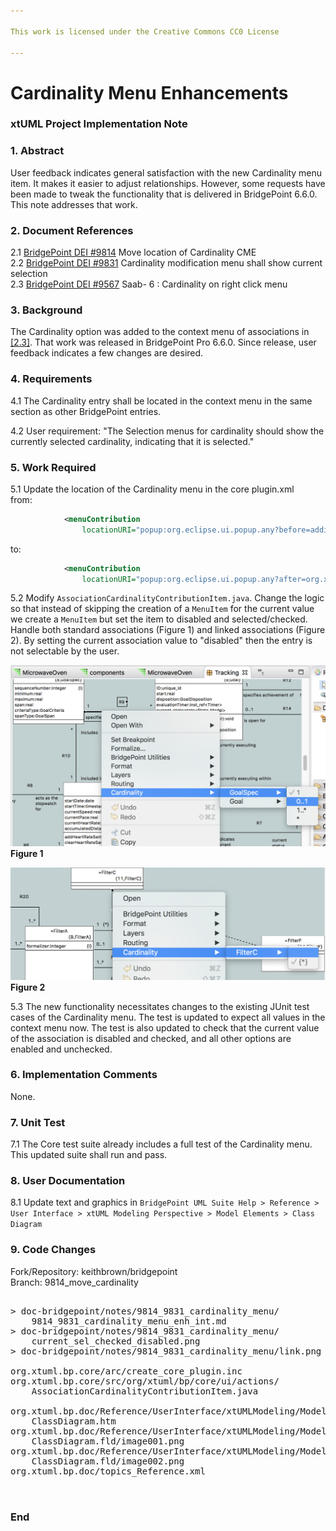 ```yaml
---

This work is licensed under the Creative Commons CC0 License

---
```


# Cardinality Menu Enhancements
### xtUML Project Implementation Note


### 1. Abstract

User feedback indicates general satisfaction with the new Cardinality menu item.  It makes it
easier to adjust relationships.  However, some requests have been made to tweak the functionality
that is delivered in BridgePoint 6.6.0.  This note addresses that work.  

### 2. Document References

<a id="2.1"></a>2.1 [BridgePoint DEI #9814](https://support.onefact.net/issues/9814) Move location of Cardinality CME    
<a id="2.2"></a>2.2 [BridgePoint DEI #9831](https://support.onefact.net/issues/9831) Cardinality modification menu shall show current selection    
<a id="2.3"></a>2.3 [BridgePoint DEI #9567](https://support.onefact.net/issues/9567) Saab- 6 : Cardinality on right click menu    

### 3. Background

The Cardinality option was added to the context menu of associations in [[2.3]](#2.3).  That work was
released in BridgePoint Pro 6.6.0.  Since release, user feedback indicates a few changes are desired.  

### 4. Requirements

4.1 The Cardinality entry shall be located in the context menu in the same section as other BridgePoint entries.     

4.2 User requirement: "The Selection menus for cardinality should show the currently selected cardinality, indicating that it is selected."  

### 5. Work Required

5.1 Update the location of the Cardinality menu in the core plugin.xml  
from:    
```xml
            <menuContribution
                locationURI="popup:org.eclipse.ui.popup.any?before=additions">
```  
to:   
```xml
            <menuContribution
                locationURI="popup:org.eclipse.ui.popup.any?after=org.xtuml.bp.ui.context-internal">
```    

5.2 Modify `AssociationCardinalityContributionItem.java`.  Change the logic so that instead of skipping the creation of a 
`MenuItem` for the current value we create a `MenuItem` but set the item to disabled and selected/checked.  Handle both
standard associations (Figure 1) and linked associations (Figure 2). By setting the current association value to 
"disabled" then the entry is not selectable by the user.

![](current_sel_checked_disabled.png)  
__Figure 1__  

![](link.png)
__Figure 2__  

5.3 The new functionality necessitates changes to the existing JUnit test cases of the Cardinality menu.  The test
is updated to expect all values in the context menu now.  The test is also updated to check that the current value
of the association is disabled and checked, and all other options are enabled and unchecked.  

### 6. Implementation Comments

None.  

### 7. Unit Test

7.1 The Core test suite already includes a full test of the Cardinality menu.  This updated suite shall run and pass.  

### 8. User Documentation

8.1  Update text and graphics in `BridgePoint UML Suite Help > Reference > User Interface > xtUML Modeling Perspective > Model Elements > Class Diagram`

### 9. Code Changes

Fork/Repository: keithbrown/bridgepoint  
Branch: 9814_move_cardinality   

<pre>

> doc-bridgepoint/notes/9814_9831_cardinality_menu/
    9814_9831_cardinality_menu_enh_int.md
> doc-bridgepoint/notes/9814_9831_cardinality_menu/
    current_sel_checked_disabled.png
> doc-bridgepoint/notes/9814_9831_cardinality_menu/link.png

org.xtuml.bp.core/arc/create_core_plugin.inc
org.xtuml.bp.core/src/org/xtuml/bp/core/ui/actions/
    AssociationCardinalityContributionItem.java

org.xtuml.bp.doc/Reference/UserInterface/xtUMLModeling/ModelElements/HTML/
    ClassDiagram.htm
org.xtuml.bp.doc/Reference/UserInterface/xtUMLModeling/ModelElements/HTML/
    ClassDiagram.fld/image001.png
org.xtuml.bp.doc/Reference/UserInterface/xtUMLModeling/ModelElements/HTML/
    ClassDiagram.fld/image002.png
org.xtuml.bp.doc/topics_Reference.xml


</pre>

### End

